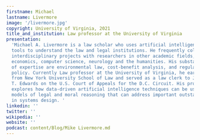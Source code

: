```yaml
---
firstname: Michael
lastname: Livermore
image: '/livermore.jpg'
copyright: University of Virginia, 2021
title_and_institution: Law professor at the University of Virginia
presentation:
  'Michael A. Livermore is a law scholar who uses artificial intelligence
  tools to understand the law and legal institutions. He frequently collaborates on
  interdisciplinary projects with researchers in other academic fields, including
  economics, computer science, neurology and the humanities. His substantive areas
  of expertise are environmental law, cost-benefit analysis, and regulatory law and
  policy. Currently Law professor at the University of Virginia, he earned his J.D.
  from New York University School of Law and served as a law clerk to Judge Harry
  T. Edwards on the U.S. Court of Appeals for the D.C. Circuit. His project for ICA4
  explores how data-driven artificial intelligence techniques can be used to construct
  models of legal and moral reasoning that can address important outstanding questions
  in systems design. '
linkedin: ''
twitter: ''
wikipedia: ''
website: ''
podcast: content/Blog/Mike Livermore.md
---
```

